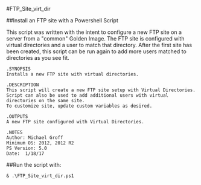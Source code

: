 #FTP_Site_virt_dir

##Install an FTP site with a Powershell Script

This script was written with the intent to configure a new FTP site on a server from a "common" Golden Image. The FTP site is configured with virtual directories and a user to match that directory. 
After the first site has been created, this script can be run again to add more users matched to directories as you see fit. 



    .SYNOPSIS
    Installs a new FTP site with virtual directories. 
    
    .DESCRIPTION
    This script will create a new FTP site setup with Virtual Directories.
    Script can also be used to add additional users with virtual directories on the same site. 
    To customize site, update custom variables as desired. 
        
    .OUTPUTS  
    A new FTP site configured with Virtual Directories. 
     
    .NOTES
    Author: Michael Groff
    Minimum OS: 2012, 2012 R2
    PS Version: 5.0
    Date:  1/18/17



##Run the script with: 

	& .\FTP_Site_virt_dir.ps1